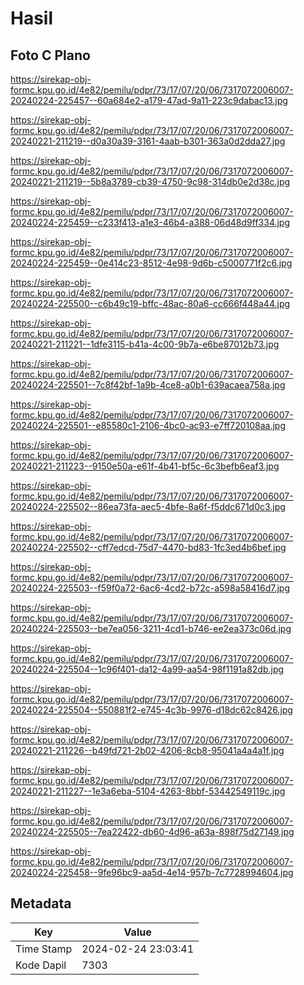 # Hasil

## Foto C Plano

https://sirekap-obj-formc.kpu.go.id/4e82/pemilu/pdpr/73/17/07/20/06/7317072006007-20240224-225457--60a684e2-a179-47ad-9a11-223c9dabac13.jpg

https://sirekap-obj-formc.kpu.go.id/4e82/pemilu/pdpr/73/17/07/20/06/7317072006007-20240221-211219--d0a30a39-3161-4aab-b301-363a0d2dda27.jpg

https://sirekap-obj-formc.kpu.go.id/4e82/pemilu/pdpr/73/17/07/20/06/7317072006007-20240221-211219--5b8a3789-cb39-4750-9c98-314db0e2d38c.jpg

https://sirekap-obj-formc.kpu.go.id/4e82/pemilu/pdpr/73/17/07/20/06/7317072006007-20240224-225459--c233f413-a1e3-46b4-a388-06d48d9ff334.jpg

https://sirekap-obj-formc.kpu.go.id/4e82/pemilu/pdpr/73/17/07/20/06/7317072006007-20240224-225459--0e414c23-8512-4e98-9d6b-c5000771f2c6.jpg

https://sirekap-obj-formc.kpu.go.id/4e82/pemilu/pdpr/73/17/07/20/06/7317072006007-20240224-225500--c6b49c19-bffc-48ac-80a6-cc666f448a44.jpg

https://sirekap-obj-formc.kpu.go.id/4e82/pemilu/pdpr/73/17/07/20/06/7317072006007-20240221-211221--1dfe3115-b41a-4c00-9b7a-e6be87012b73.jpg

https://sirekap-obj-formc.kpu.go.id/4e82/pemilu/pdpr/73/17/07/20/06/7317072006007-20240224-225501--7c8f42bf-1a9b-4ce8-a0b1-639acaea758a.jpg

https://sirekap-obj-formc.kpu.go.id/4e82/pemilu/pdpr/73/17/07/20/06/7317072006007-20240224-225501--e85580c1-2106-4bc0-ac93-e7ff720108aa.jpg

https://sirekap-obj-formc.kpu.go.id/4e82/pemilu/pdpr/73/17/07/20/06/7317072006007-20240221-211223--9150e50a-e61f-4b41-bf5c-6c3befb6eaf3.jpg

https://sirekap-obj-formc.kpu.go.id/4e82/pemilu/pdpr/73/17/07/20/06/7317072006007-20240224-225502--86ea73fa-aec5-4bfe-8a6f-f5ddc671d0c3.jpg

https://sirekap-obj-formc.kpu.go.id/4e82/pemilu/pdpr/73/17/07/20/06/7317072006007-20240224-225502--cff7edcd-75d7-4470-bd83-1fc3ed4b6bef.jpg

https://sirekap-obj-formc.kpu.go.id/4e82/pemilu/pdpr/73/17/07/20/06/7317072006007-20240224-225503--f59f0a72-6ac6-4cd2-b72c-a598a58416d7.jpg

https://sirekap-obj-formc.kpu.go.id/4e82/pemilu/pdpr/73/17/07/20/06/7317072006007-20240224-225503--be7ea056-3211-4cd1-b746-ee2ea373c06d.jpg

https://sirekap-obj-formc.kpu.go.id/4e82/pemilu/pdpr/73/17/07/20/06/7317072006007-20240224-225504--1c96f401-da12-4a99-aa54-98f1191a82db.jpg

https://sirekap-obj-formc.kpu.go.id/4e82/pemilu/pdpr/73/17/07/20/06/7317072006007-20240224-225504--550881f2-e745-4c3b-9976-d18dc62c8426.jpg

https://sirekap-obj-formc.kpu.go.id/4e82/pemilu/pdpr/73/17/07/20/06/7317072006007-20240221-211226--b49fd721-2b02-4206-8cb8-95041a4a4a1f.jpg

https://sirekap-obj-formc.kpu.go.id/4e82/pemilu/pdpr/73/17/07/20/06/7317072006007-20240221-211227--1e3a6eba-5104-4263-8bbf-53442549119c.jpg

https://sirekap-obj-formc.kpu.go.id/4e82/pemilu/pdpr/73/17/07/20/06/7317072006007-20240224-225505--7ea22422-db60-4d96-a63a-898f75d27149.jpg

https://sirekap-obj-formc.kpu.go.id/4e82/pemilu/pdpr/73/17/07/20/06/7317072006007-20240224-225458--9fe96bc9-aa5d-4e14-957b-7c7728994604.jpg


## Metadata

| Key        | Value               |
| ---------- | ------------------- |
| Time Stamp | 2024-02-24 23:03:41 |
| Kode Dapil | 7303                |



